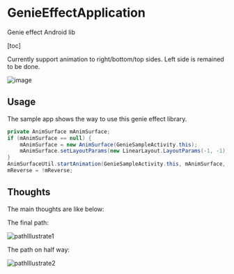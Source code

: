 # GenieEffectApplication
Genie effect Android lib

[toc]

Currently support animation to right/bottom/top sides. Left side is remained to be done.

![image](https://github.com/gumuxiansheng/GenieEffectApplication/blob/master/genie_effect.gif?raw=true)

## Usage

The sample app shows the way to use this genie effect library.
```java
private AnimSurface mAnimSurface;
if (mAnimSurface == null) {
    mAnimSurface = new AnimSurface(GenieSampleActivity.this);
    mAnimSurface.setLayoutParams(new LinearLayout.LayoutParams(-1, -1));
}
AnimSurfaceUtil.startAnimation(GenieSampleActivity.this, mAnimSurface, image, mReverse);
mReverse = !mReverse;
```

## Thoughts

The main thoughts are like below:

The final path:

![pathIllustrate1](https://github.com/gumuxiansheng/GenieEffectApplication/blob/master/pathIllustrate1.png?raw=true)

The path on half way:

![pathIllustrate2](https://github.com/gumuxiansheng/GenieEffectApplication/blob/master/pathIllustrate2.png?raw=true)
